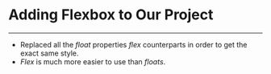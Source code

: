 # Adding Flexbox to Our Project

---

- Replaced all the _float_ properties _flex_ counterparts in order to get the exact same style.
- _Flex_ is much more easier to use than _floats_.
